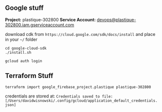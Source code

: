 ## Google stuff
**Project:** plastique-302800
**Service Account:** devops@plastique-302800.iam.gserviceaccount.com

download cdk from `https://cloud.google.com/sdk/docs/install` and place in your `~/` folder 

```
cd google-cloud-sdk
./install.sh

gcloud auth login
```

## Terraform Stuff
```
terraform import google_firebase_project.plastique plastique-302800
```


credentials are stored at: `Credentials saved to file: [/Users/davidwisnowski/.config/gcloud/application_default_credentials.json]
`
